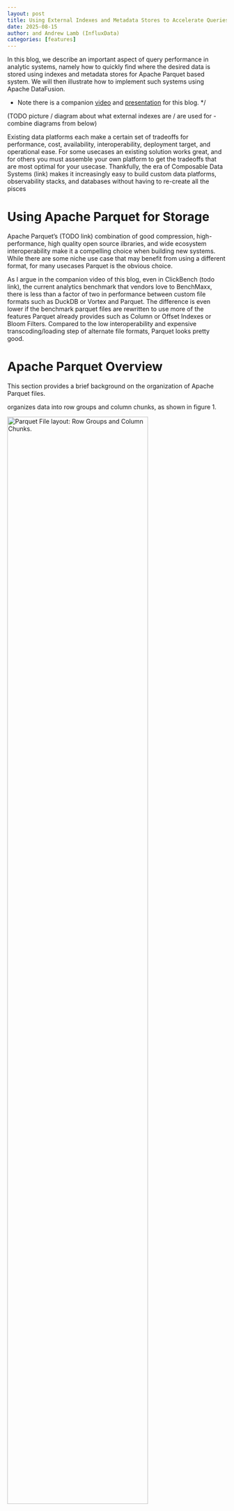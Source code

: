 ```yaml
---
layout: post
title: Using External Indexes and Metadata Stores to Accelerate Queries on Apache Parquet
date: 2025-08-15
author: and Andrew Lamb (InfluxData)
categories: [features]
---
```

<!--
{% comment %}
Licensed to the Apache Software Foundation (ASF) under one or more
contributor license agreements.  See the NOTICE file distributed with
this work for additional information regarding copyright ownership.
The ASF licenses this file to you under the Apache License, Version 2.0
(the "License"); you may not use this file except in compliance with
the License.  You may obtain a copy of the License at

http://www.apache.org/licenses/LICENSE-2.0

Unless required by applicable law or agreed to in writing, software
distributed under the License is distributed on an "AS IS" BASIS,
WITHOUT WARRANTIES OR CONDITIONS OF ANY KIND, either express or implied.
See the License for the specific language governing permissions and
limitations under the License.
{% endcomment %}
-->


In this blog, we describe an important aspect of query performance in analytic
systems, namely how to quickly find where the desired data is stored using
indexes and metadata stores for Apache Parquet based system. We will then
illustrate how to implement such systems using Apache DataFusion.

* Note there is a companion [video] and [presentation] for this blog. */

[video]: https://www.youtube.com/watch?v=74YsJT1-Rdk
[presentation]: https://docs.google.com/presentation/d/1e_Z_F8nt2rcvlNvhU11khF5lzJJVqNtqtyJ-G3mp4-Q/edit


(TODO picture / diagram about what external indexes are / are used for - combine diagrams from below)

Existing data platforms each make a certain set of tradeoffs for performance,
cost, availability, interoperability, deployment target, and operational ease.
For some usecases an existing solution works great, and for others you must
assemble your own platform to get the tradeoffs that are most optimal for your
usecase. Thankfully,  the era of Composable Data Systems (link) makes it
increasingly easy to build custom data platforms, observability stacks, and
databases without having to re-create all the pisces

# Using Apache Parquet for Storage

Apache Parquet’s (TODO link) combination of good compression, high-performance,
high quality open source ilbraries, and wide ecosystem interoperability make it
a compelling choice when building new systems. While there are some niche use
case that may benefit from using a different format, for many usecases Parquet
is the obvious choice.

As I argue in the companion video of this blog, even in ClickBench (todo link), the current analytics benchmark that vendors love to BenchMaxx, there is less than a factor of two in performance between custom file formats such as DuckDB or Vortex and Parquet. The difference is even lower if the benchmark parquet files are rewritten to use more of the features Parquet already provides such as Column or Offset Indexes or Bloom Filters. Compared to the low interoperability and expensive transcoding/loading step of alternate file formats, Parquet looks pretty good.

# Apache Parquet Overview

This section provides a brief background on the organization of Apache Parquet files.

organizes data into row groups and column chunks, as shown in figure 1.

<img
src="/blog/images/external-parquet-indexes/parquet-layout.png"
width="80%"
class="img-responsive"
alt="Parquet File layout: Row Groups and Column Chunks."
/>

**Figure**: Parquet File Layout

<img
src="/blog/images/external-parquet-indexes/parquet-metadata.png"
width="80%"
class="img-responsive"
alt="Parquet File layout: Metadata and footer."
/>

**Figure**: Parquet Metadata in the Footer


<img
src="/blog/images/external-parquet-indexes/parquet-filter-pushdown.png"
width="80%"
class="img-responsive"
alt="Parquet Filter Pushdown: use filter predicate to skip pages."
/>

**Figure**: Filter Pushdown in Parquet: use the predicate "C > 25" from the query
along with various statistics from the indexes / metadata to skip pages that
cannot match the predicate.

Please refer to XXX for more details

While more recent file formats differ in the details, almost all of them have
the same high level structure (and many even use the same terminology) of
metadata in the footer, and then data that is divided into row groups (called
“PAX” in the database literature after the first research paper to describe the
technique) and then into smaller units of IO. This structure is so similar
because it enables a hierarchical approach to pruning (finding what you want
quickly) as described in the next section

Proprietary formats have same high level structure:
PAX + Data Pages + Metadata
e.g Clickhouse: Parts + Granules + Indexes

Differences: where metadata stored (and encodings, which I ignore)

⇒ Nothing theoretically prevents other metadata with Parquet (only software engineering)

# External Indexes and Metadata Stores

We use the term "external indexes" to refer to any metadata that is stored separately
from the Parquet file itself that can be used to accelerate queries. They typically
include information such as:
* Min/Max statistics for columns in each file
* Bloom filters for columns in each file
* Inverted indexes for columns in each file
* Full text indexes for columns in each file
* Other custom indexes that are specific to your use case

External indexes can be stored in a variety of ways, including:
* In a separate file (e.g. a JSON or Parquet file that contains the index
* In a database (e.g. a PostgreSQL or MySQL table that contains the index)
* In a distributed key-value store (e.g. Redis or Cassandra)

External indexes are very flexible and widely used in many systems, but they
do require additional operational overhead to maintain and keep in sync with the
Parquet files. For example, if you add a new Parquet file to your data lake
you must also update the external index to include information about the new file.

Depending on your needs, it is possible to avoid external indexes entirely and   
embed user-defined indexes directly in Parquet files,
which is describedin our previous blog [Embedding User-Defined Indexes in Apache Parquet Files].

[Embedding User-Defined Indexes in Apache Parquet Files]: https://datafusion.apache.org/blog/2025/07/14/user-defined-parquet-indexes/

# Query Acceleration: Skip as Much as Possible

Query processing systems in general are optimized first by quickly figuring how to skip
as much data as quickly as possible. Analytic systems typically do this via a
hierarchical approach,nwhich progressively narrows the set of data needed –
first entire files are ruled out, and then within each file , large sections
(e.g. row groups) are ruled out, followed by ruling out data pages and finally
to individual rows, as shown in the figure below:

<img 
  src="/blog/images/external-parquet-indexes/processing-pipeline.png" 
  width="80%" 
  class="img-responsive" 
  alt="Standard Pruning Layers."
/>

**Figure**: Layered Filtering.

Again, while there are differences in metadata placement and encoding between
systems, the overall processing pipeline is similar.

# Pruning Files with External Indexes

The first step in the pruning process is to quickly rule out files that cannot
match the query. This is typically done using external indexes or metadata stores
that store summary information about each file. For example, if a query has a
predicate on the `time` column, the index might store the minimum and maximum `time` 
values in each file, allowing the system to quickly rule out files that
cannot possibly match the predicate.

<img
src="/blog/images/external-parquet-indexes/prune-files.png"
width="80%"
class="img-responsive"
alt="Data Skipping: Pruning Files."
/>

**Figure**: Step 1: File Pruning. Given a query predicate, systems use external
indexes / metadata stores to quickly rule out files that cannot match the query.
In this case, by consulting the index all but two files can be ruled out.

There are many different existing example of this type of "index" such as the
[Hive Metadata Store](https://cwiki.apache.org/confluence/display/Hive/Design#Design-Metastore),

[Iceberg](https://iceberg.apache.org/), [Delta Lake](https://delta.io/),
[DuckLake](https://duckdb.org/2025/05/27/ducklake.html)
[Hive style partitioning](https://sparkbyexamples.com/apache-hive/hive-partitions-explained-with-examples/) (which is a simple form of indexing).

Each of these systems works well for their intended usecases, and has different tradeoffs in terms of
the size of the index, the types of queries that can be accelerated, the operational
overhead (e.g. external services) and the complexity of maintaining the index.

If none of the existing systems meets your needs, or want to experiment, you can
build your own with DataFusion. This is part of the full working and well
commented [parquet_index.rs] example in the DataFusion repository.

[parquet_index.rs]: https://github.com/apache/datafusion/blob/main/datafusion-examples/examples/parquet_index.rs

The basic idea is to implement a custom `TableProvider` that
implements the `supports_filter_pushdown` and `scan` methods. In the
`supports_filter_pushdown` method, you can analyze the filter predicates and
determine which files need to be scanned. In the `scan` method, you can return
a `ParquetExec` that only scans the files that need to be scanned.

For example, when you run a query that includes the predicate `value = 150`, the
IndexTableProvider will use the index to determine that only two files are needed. 

```sql
SELECT file_name, value FROM index_table WHERE value = 150
```

The code to implement this looks like the following (slightly simplified for
clarity):

```rust
impl TableProvider for IndexTableProvider {
    async fn scan(
        &self,
        state: &dyn Session,
        projection: Option<&Vec<usize>>,
        filters: &[Expr],
        limit: Option<usize>,
    ) -> Result<Arc<dyn ExecutionPlan>> {
        let df_schema = DFSchema::try_from(self.schema())?;
        // Combine all the filters into a single ANDed predicate
        let predicate = conjunction(filters.to_vec());

        // Use the index to find the files that might have data that matches the
        // predicate. Any file that can not have data that matches the predicate
        // will not be returned.
        let files = self.index.get_files(predicate.clone())?;

        let object_store_url = ObjectStoreUrl::parse("file://")?;
        let source = Arc::new(ParquetSource::default().with_predicate(predicate));
        let mut file_scan_config_builder =
            FileScanConfigBuilder::new(object_store_url, self.schema(), source)
                .with_projection(projection.cloned())
                .with_limit(limit);

        // Add the files to the scan config
        for (file) in files {
            file_scan_config_builder = file_scan_config_builder.with_file(
                PartitionedFile::new(file.path(), file_size.size()),
            );
        }
        Ok(DataSourceExec::from_data_source(
            file_scan_config_builder.build(),
        ))
    }
    ...
}
```

While the example in DataFusion uses a simple min/max index, you can implement any 
indexing strategy that meets your needs. For example, you might want to
implement a bloom filter index, or a full text index, or a more complex
multi-dimensional index. 

DataFusion handles the details of pushing down the filters to the
`TableProvider` and the mechanics of reading the parquet files, so you you can
focus on the system specific details such as building, storing and applying the
index. 

DataFusion also includes code to help you with common filtering tasks, such as:

* Range Based Pruning ([PruningPredicate]) for cases where your index stores min/max values for  some/all columns.

* Expression simplification ([ExprSimplifier] for simplifying predicates before applying them to the index.

* Range analysis for predicates [cp_solver] for interval based range analysis (e.g. `col > 5 AND col < 10`)

[PruningPredicate]: https://docs.rs/datafusion/latest/datafusion/physical_optimizer/pruning/struct.PruningPredicate.html
[ExprSimplifier]: https://docs.rs/datafusion/latest/datafusion/optimizer/simplify_expressions/struct.ExprSimplifier.html#method.simplify
[cp_solver]: https://docs.rs/datafusion/latest/datafusion/physical_expr/intervals/cp_solver/index.html

# Pruning Parts of Parquet Files using Indexes

Once the set of files to be scanned has been determined, the next step is to
prune parts of each Parquet file that cannot match the query. While the Parquet format
itself contains some built-in metadata that can be used for this purpose (e.g.
min/max statistics (TODO link) , and bloom filters (TODO LINK))), you are not limited to just the built-in
metadata, and you can also use external indexes for filtering *WITIHIN* Parquet files.

<img
src="/blog/images/external-parquet-indexes/prune-row-groups.png"
width="80%"
class="img-responsive"
alt="Data Skipping: Pruning Row Groups and DataPages"
/>

**Figure**: Step 2: Pruning Parquet Row Groups and Data Pages. Given a query predicate,
systems can use external indexes / metadata stores along with Parquet's built-in
structures to quickly rule out row groups and data pages that cannot match the query.
In this case, the index has ruled out all but three data pages.

At a high level you can provide an optional [ParquetAccessPlan] for each file
that tells DataFusion what parts of the file to read. This plan is then further
processed by the DataFusion parquet reader based on the with the built-in
Parquet metadata to potentially prune additional row groups and data pages
during query execution. You can find a full working example of using information
from an external index to prune parts of a Parquet file in the
[advanced_parquet_index.rs] example.

```rust
// Default to scan all row groups
let mut access_plan = ParquetAccessPlan::new_all(4);
access_plan.skip(0); // skip row group
// Use parquet reader RowSelector to specify scanning rows 100-200 and 350-400
// in a row group that has 1000 rows
let row_selection = RowSelection::from(vec![
   RowSelector::skip(100),
   RowSelector::select(100),
   RowSelector::skip(150),
   RowSelector::select(50),
   RowSelector::skip(600),  // skip last 600 rows
]);
access_plan.scan_selection(1, row_selection);
access_plan.skip(2); // skip row group 2
// row group 3 is scanned by default
```

The resulting plan looks like this:

```text
┌ ─ ─ ─ ─ ─ ─ ─ ─ ─ ┐

│                   │  SKIP

└ ─ ─ ─ ─ ─ ─ ─ ─ ─ ┘
Row Group 0
┌ ─ ─ ─ ─ ─ ─ ─ ─ ─ ┐
┌────────────────┐    SCAN ONLY ROWS
│└────────────────┘ │  100-200
┌────────────────┐    350-400
│└────────────────┘ │
─ ─ ─ ─ ─ ─ ─ ─ ─ ─
Row Group 1
┌ ─ ─ ─ ─ ─ ─ ─ ─ ─ ┐
SKIP
│                   │

└ ─ ─ ─ ─ ─ ─ ─ ─ ─ ┘
Row Group 2
┌───────────────────┐
│                   │  SCAN ALL ROWS
│                   │
│                   │
└───────────────────┘
Row Group 3
```

You connect this to your `TableProvider` in a similar way as described in the previous section
for pruning files. In the `scan` method, you can return a `ParquetExec` that includes the
`ParquetAccessPlan` for each file as show in the simplified except below:

```rust
impl TableProvider for IndexTableProvider {
    async fn scan(
        &self,
        state: &dyn Session,
        projection: Option<&Vec<usize>>,
        filters: &[Expr],
        limit: Option<usize>,
    ) -> Result<Arc<dyn ExecutionPlan>> {
        let indexed_file = &self.indexed_file;
        let predicate = self.filters_to_predicate(state, filters)?;

        // Use the external index to create a starting ParquetAccessPlan
        // that determines which row groups to scan based on the predicate
        let access_plan = self.create_plan(&predicate)?;

        let partitioned_file = indexed_file
            .partitioned_file()
            // provide the access plan to the DataSourceExec by
            // storing it as  "extensions" on PartitionedFile
            .with_extensions(Arc::new(access_plan) as _);

        let file_source = Arc::new(
            ParquetSource::default()
                // provide the predicate to the standard DataFusion source as well so
                // DataFusion's parquet reader will apply row group pruning based on
                // the built-in parquet metadata (min/max, bloom filters, etc) as well
                .with_predicate(predicate)
        );
        let file_scan_config =
            FileScanConfigBuilder::new(object_store_url, schema, file_source)
                .with_limit(limit)
                .with_projection(projection.cloned())
                .with_file(partitioned_file)
                .build();

        // Finally, put it all together into a DataSourceExec
        Ok(DataSourceExec::from_data_source(file_scan_config))
    }
    ...
}

```


[advanced_parquet_index.rs]:  https://github.com/apache/datafusion/blob/main/datafusion-examples/examples/advanced_parquet_index.rs
[ParquetAccessPlan]: https://docs.rs/datafusion/latest/datafusion/datasource/physical_plan/parquet/struct.ParquetAccessPlan.html


# Caching Parquet Metadata

It is often said that Parquet is not suitable for low latency queries because
the footer must be read and parsed for each query. While I am convinced that
existing parquet libraries can be made significantly faster with additional
engineering effort (see Xiangpeng Hao's (TODO LINK)) [previous blog on the topic]),
in practice most analytic systems are stateful and have
some sort of caching layer. In these systems, it is common to cache
the parsed footer in memory or stored in the external index or metadata store so 
there is no need to re-read and re-parse the footer for each query.

[previous blog on the topic]: https://www.influxdata.com/blog/how-good-parquet-wide-tables/

This technique is also shown in the [advanced_parquet_index.rs] example. The high level flow
involves reading and caching the metadata for each file when the index is built and then 
using the cached metadata when reading the files during query execution.

[advanced_parquet_index.rs]:  https://github.com/apache/datafusion/blob/main/datafusion-examples/examples/advanced_parquet_index.rs

You can do this first by implementing a custom [ParquetFileReaderFactory] like this (again slightly simplified for clarity):

[ParquetFileReaderFactory]: https://docs.rs/datafusion/latest/datafusion/datasource/physical_plan/trait.ParquetFileReaderFactory.html

```rust
impl ParquetFileReaderFactory for CachedParquetFileReaderFactory {
    fn create_reader(
        &self,
        _partition_index: usize,
        file_meta: FileMeta,
        metadata_size_hint: Option<usize>,
        _metrics: &ExecutionPlanMetricsSet,
    ) -> Result<Box<dyn AsyncFileReader + Send>> {
        let filename = file_meta.location();
        
        // Pass along the information to access the underlying storage
        // (e.g. S3, GCS, local filesystem, etc)
        let object_store = Arc::clone(&self.object_store);
        let mut inner =
            ParquetObjectReader::new(object_store, file_meta.object_meta.location)
                .with_file_size(file_meta.object_meta.size);
      
        // retrieve the pre-parsed metadata from the cache
        // (which was built when the index was built and is kept in memory)
        let metadata = self
            .metadata
            .get(&filename)
            .expect("metadata for file not found: {filename}");
      
        // Return a ParquetReader that uses the cached metadata
        Ok(Box::new(ParquetReaderWithCache {
            filename,
            metadata: Arc::clone(metadata),
            inner,
        }))
    }
}
```

Then, in your TableProvider use the factory to avoid re-reading the metadata
for each file:

```rust
impl TableProvider for IndexTableProvider {
    async fn scan(
        &self,
        state: &dyn Session,
        projection: Option<&Vec<usize>>,
        filters: &[Expr],
        limit: Option<usize>,
    ) -> Result<Arc<dyn ExecutionPlan>> {
      
        // Configure a factory interface to avoid re-reading the metadata for each file
        let reader_factory =
            CachedParquetFileReaderFactory::new(Arc::clone(&self.object_store))
                .with_file(indexed_file);

        // build the partitioned file (see example for details)
        let partitioned_file = ...; 
      
        // Create the ParquetSource with the predicate and the factory
        let file_source = Arc::new(
            ParquetSource::default()
                // provide the factory to create parquet reader without re-reading metadata
                .with_parquet_file_reader_factory(Arc::new(reader_factory)),
        );
      
        // Pass along the information needed to read the files
        let file_scan_config =
            FileScanConfigBuilder::new(object_store_url, schema, file_source)
                .with_limit(limit)
                .with_projection(projection.cloned())
                .with_file(partitioned_file)
                .build();

        // Finally, put it all together into a DataSourceExec
        Ok(DataSourceExec::from_data_source(file_scan_config))
    }
    ...
}
```


# Conclusion

Parquet has the right structure for high performance analytics
You can indexing more than the built in Metadata
⇒ We don’t need new file formats, we need more investment in Apache DataFusion and special indexes
Come Join Us! 🎣
https://datafusion.apache.org/



## About the Author

[Andrew Lamb](https://www.linkedin.com/in/andrewalamb/) is a Staff Engineer at
[InfluxData](https://www.influxdata.com/), and a member of the [Apache
DataFusion](https://datafusion.apache.org/) and [Apache Arrow](https://arrow.apache.org/) PMCs. He has been working on
Databases and related systems more than 20 years.

## About DataFusion

[Apache DataFusion] is an extensible query engine toolkit, written
in Rust, that uses [Apache Arrow] as its in-memory format. DataFusion and
similar technology are part of the next generation “Deconstructed Database”
architectures, where new systems are built on a foundation of fast, modular
components, rather than as a single tightly integrated system.

The [DataFusion community] is always looking for new contributors to help
improve the project. If you are interested in learning more about how query
execution works, help document or improve the DataFusion codebase, or just try
it out, we would love for you to join us.

[Apache Arrow]: https://arrow.apache.org/
[Apache DataFusion]: https://datafusion.apache.org/
[DataFusion community]: https://datafusion.apache.org/contributor-guide/communication.html


<sup>[2](#footnote2)</sup>
### Footnotes

<a id="footnote1"></a>`1`: A commonly cited example is highly selective predicates (e.g. `category = 'foo'`) but for which the built in BloomFilters are not sufficient.



Andrew explained that while reading Parquet files can be slow due to footer
parsing, stateful systems can optimize this by memoizing footer information and
using advanced features in Data Fusion to efficiently read and scan specific row
groups and data pages.




Database Pruning in Analytic Systems

Andrew discussed the application of database pruning techniques in Parquet
systems, emphasizing that similar methods could be implemented in other systems
like Data Fusion. He explained that given filters or predicates, the system can
determine which files need to be scanned for further processing, a concept
applicable across various analytic systems. Andrew provided an example using
Data Fusion, mentioning a Parquet Index video that demonstrates how to configure
the system to read only relevant files based on index structures. He concluded
by presenting Rust code that illustrates the basic idea of a table provider in
Data Fusion, highlighting its simplicity and applicability.

API for Filter Optimization

Andrew explained the API for handling filters and file reading, emphasizing its
ability to optimize data access by determining which files need to be consulted
based on query predicates. He described how the API can handle complex
algorithms, including range analysis for minimum and maximum values, and
highlighted that data fusion includes the necessary logic for such analyses.
Andrew also mentioned that the API is flexible, allowing for various
optimizations like bloom filters or full-text indexes, and provided a concrete
example of using the API to extract and store max values for columns in a
separate structure.

Catalog Systems Data Filtering Techniques

Andrew discussed various catalog systems and their approaches to filtering and
querying data. He explained how systems like his use PostgreSQL to store
metadata and quickly narrow down file subsets using time predicates. Andrew also
described how Log Fire and Iceberg use similar techniques, with Log Fire
rewriting query predicates into SQL for metadata filtering. He then shifted
focus to Parquet files, explaining how Data Fusion can not only filter which
files to consider but also rule out unnecessary portions within individual
Parquet files by using index structures and additional information outside the
files.



He demonstrated an example from the Data Fusion
repository showing how to implement this optimization, highlighting that while
many systems choose to read entire files, it's possible to build more efficient
systems that only process necessary data.

Parquet File Scanning Optimization

Andrew explained how Parquet files are scanned using access plans that specify
which row groups to scan and which ranges to target. He described how special
indexes can efficiently locate specific rows within row groups by skipping
unnecessary data and only fetching relevant data pages. Andrew also mentioned
that pre-parsed metadata can be used to avoid parsing the footer for each query,
reducing I/O and parsing costs during the query execution.

Parquet Analytics and Performance Improvements

Andrew discussed the use of Parquet files for analytics, emphasizing that they
can be used for both high-performance and low-latency analytics without being
restricted to built-in metadata. He highlighted the importance of allowing
additional indexes on top of Parquet and encouraged collaboration to improve
data fusion, noting that it is an open-source project. Andrew also invited
attendees to join efforts to enhance performance and regain a leading position
in benchmarks, providing a web page for further information.
